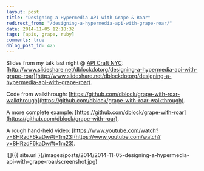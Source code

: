 ```yaml
---
layout: post
title: "Designing a Hypermedia API with Grape & Roar"
redirect_from: "/designing-a-hypermedia-api-with-grape-roar/"
date: 2014-11-05 12:18:32
tags: [apis, grape, ruby]
comments: true
dblog_post_id: 425
---
```

Slides from my talk last night @ [API Craft NYC](http://www.meetup.com/API-Craft-NYC/events/209294892/): [http://www.slideshare.net/dblockdotorg/designing-a-hypermedia-api-with-grape-roar](http://www.slideshare.net/dblockdotorg/designing-a-hypermedia-api-with-grape-roar).

Code from walkthrough: [https://github.com/dblock/grape-with-roar-walkthrough](https://github.com/dblock/grape-with-roar-walkthrough).

A more complete example: [https://github.com/dblock/grape-with-roar](https://github.com/dblock/grape-with-roar).

A rough hand-held video: [https://www.youtube.com/watch?v=8HRzdF6kaDw#t=1m23](https://www.youtube.com/watch?v=8HRzdF6kaDw#t=1m23).

![]({{ site.url }}/images/posts/2014/2014-11-05-designing-a-hypermedia-api-with-grape-roar/screenshot.jpg)
